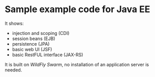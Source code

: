 # Sample example code for Java EE

It shows:
* injection and scoping (CDI)
* session beans (EJB)
* persistence (JPA)
* basic web UI (JSF)
* basic RestFUL interface (JAX-RS)

It is built on _WildFly Swarm_, no installation of an application server is needed.
